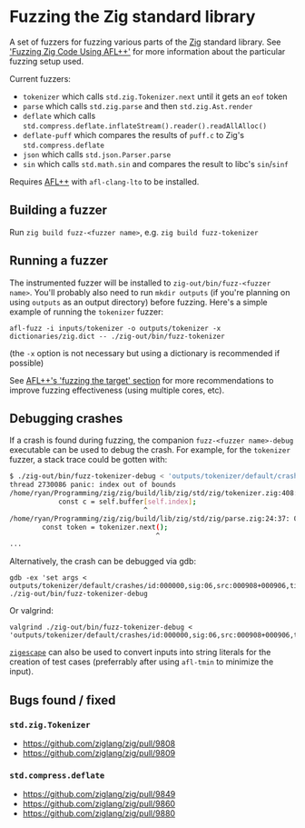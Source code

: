 Fuzzing the Zig standard library
================================

A set of fuzzers for fuzzing various parts of the [Zig](https://ziglang.org/) standard library. See ['Fuzzing Zig Code Using AFL++'](https://www.ryanliptak.com/blog/fuzzing-zig-code/) for more information about the particular fuzzing setup used.

Current fuzzers:
- `tokenizer` which calls `std.zig.Tokenizer.next` until it gets an `eof` token
- `parse` which calls `std.zig.parse` and then `std.zig.Ast.render`
- `deflate` which calls `std.compress.deflate.inflateStream().reader().readAllAlloc()`
- `deflate-puff` which compares the results of `puff.c` to Zig's `std.compress.deflate`
- `json` which calls `std.json.Parser.parse`
- `sin` which calls `std.math.sin` and compares the result to libc's `sin`/`sinf`

Requires [AFL++](https://github.com/AFLplusplus/AFLplusplus) with `afl-clang-lto` to be installed.

## Building a fuzzer

Run `zig build fuzz-<fuzzer name>`, e.g. `zig build fuzz-tokenizer`

## Running a fuzzer

The instrumented fuzzer will be installed to `zig-out/bin/fuzz-<fuzzer name>`. You'll probably also need to run `mkdir outputs` (if you're planning on using `outputs` as an output directory) before fuzzing. Here's a simple example of running the `tokenizer` fuzzer:

```
afl-fuzz -i inputs/tokenizer -o outputs/tokenizer -x dictionaries/zig.dict -- ./zig-out/bin/fuzz-tokenizer
```

(the `-x` option is not necessary but using a dictionary is recommended if possible)

See [AFL++'s 'fuzzing the target' section](https://github.com/AFLplusplus/AFLplusplus#3-fuzzing-the-target) for more recommendations to improve fuzzing effectiveness (using multiple cores, etc).

## Debugging crashes

If a crash is found during fuzzing, the companion `fuzz-<fuzzer name>-debug` executable can be used to debug the crash. For example, for the `tokenizer` fuzzer, a stack trace could be gotten with:

```sh
$ ./zig-out/bin/fuzz-tokenizer-debug < 'outputs/tokenizer/default/crashes/id:000000,sig:06,src:000908+000906,time:117053,op:splice,rep:16'
thread 2730086 panic: index out of bounds
/home/ryan/Programming/zig/zig/build/lib/zig/std/zig/tokenizer.zig:408:34: 0x215131 in std.zig.tokenizer.Tokenizer.next (fuzz-tokenizer-debug)
            const c = self.buffer[self.index];
                                 ^
/home/ryan/Programming/zig/zig/build/lib/zig/std/zig/parse.zig:24:37: 0x20af60 in std.zig.parse.parse (fuzz-tokenizer-debug)
        const token = tokenizer.next();
                                    ^
...
```

Alternatively, the crash can be debugged via gdb:

```
gdb -ex 'set args < outputs/tokenizer/default/crashes/id:000000,sig:06,src:000908+000906,time:117053,op:splice,rep:16' ./zig-out/bin/fuzz-tokenizer-debug
```

Or valgrind:

```
valgrind ./zig-out/bin/fuzz-tokenizer-debug < 'outputs/tokenizer/default/crashes/id:000000,sig:06,src:000908+000906,time:117053,op:splice,rep:16'
```

[`zigescape`](https://github.com/squeek502/zigescape) can also be used to convert inputs into string literals for the creation of test cases (preferrably after using `afl-tmin` to minimize the input).

## Bugs found / fixed

### `std.zig.Tokenizer`

- https://github.com/ziglang/zig/pull/9808
- https://github.com/ziglang/zig/pull/9809

### `std.compress.deflate`

- https://github.com/ziglang/zig/pull/9849
- https://github.com/ziglang/zig/pull/9860
- https://github.com/ziglang/zig/pull/9880